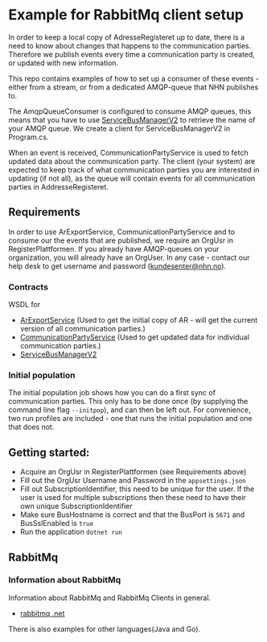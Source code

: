 # Example for RabbitMq client setup
In order to keep a local copy of AdresseRegisteret up to date, there is a need to know about changes that happens to the communication parties. 
Therefore we publish events every time a communication party is created, or updated with new information. 

This repo contains examples of how to set up a consumer of these events - either from a stream, or from a dedicated AMQP-queue that NHN publishes to. 

The AmqpQueueConsumer is configured to consume AMQP queues, this means that you have to use [ServiceBusManagerV2](https://register-web.test.nhn.no/docs/api/NHN.DtoContracts.ServiceBus.Service.IServiceBusManagerV2.html) to retrieve the name of your AMQP queue.
We create a client for ServiceBusManagerV2 in Program.cs.

When an event is received, CommunicationPartyService is used to fetch updated data about the communication party. 
The client (your system) are expected to keep track of what communication parties you are interested in updating (if not all), as the queue will contain events for all communication parties in AddresseRegisteret.

## Requirements
In order to use ArExportService, CommunicationPartyService and to consume our the events that are published, we require an OrgUsr in RegisterPlattformen.
If you already have AMQP-queues on your organization, you will already have an OrgUser. In any case - contact our help desk to get username and password (kundesenter@nhn.no). 

### Contracts
WSDL for 
* [ArExportService](https://ws-web.test.nhn.no/v1/ARExport) (Used to get the initial copy of AR - will get the current version of all communication parties.)
* [CommunicationPartyService](https://ws-web.test.nhn.no/v1/AR) (Used to get updated data for individual communication parties.)
* [ServiceBusManagerV2](https://ws-web.test.nhn.no/v2/servicebusmanager)

### Initial population
The initial population job shows how you can do a first sync of communication parties. This only has to be done once (by supplying the command line flag `--initpop`), and can then be left out.
For convenience, two run profiles are included - one that runs the initial population and one that does not.

## Getting started:
* Acquire an OrgUsr in RegisterPlattformen (see Requirements above)
* Fill out the OrgUsr Username and Password in the `appsettings.json`
* Fill out SubscriptionIdentifier, this need to be unique for the user. If the user is used for multiple subscriptions then these need to have their own unique SubscriptionIdentifier 
* Make sure BusHostname is correct and that the BusPort is `5671` and BusSslEnabled is `true`
* Run the application `dotnet run`

## RabbitMq
### Information about RabbitMq
Information about RabbitMq and RabbitMq Clients in general. 
* [rabbitmq .net](https://www.rabbitmq.com/dotnet.html)

There is also examples for other languages(Java and Go).
